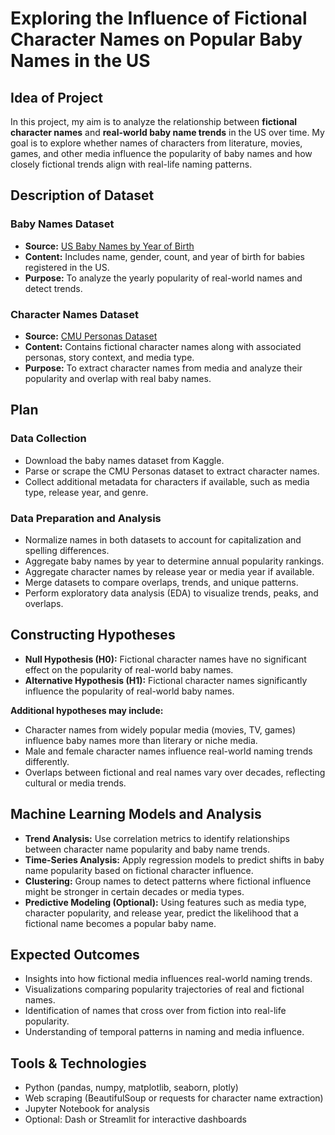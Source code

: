 # Exploring the Influence of Fictional Character Names on Popular Baby Names in the US

## Idea of Project
In this project, my aim is to analyze the relationship between **fictional character names** and **real-world baby name trends** in the US over time. My goal is to explore whether names of characters from literature, movies, games, and other media influence the popularity of baby names and how closely fictional trends align with real-life naming patterns.

## Description of Dataset

### Baby Names Dataset
- **Source:** [US Baby Names by Year of Birth](https://www.kaggle.com/datasets/thedevastator/us-baby-names-by-year-of-birth)  
- **Content:** Includes name, gender, count, and year of birth for babies registered in the US.  
- **Purpose:** To analyze the yearly popularity of real-world names and detect trends.

### Character Names Dataset
- **Source:** [CMU Personas Dataset](https://www.cs.cmu.edu/~ark/personas/)  
- **Content:** Contains fictional character names along with associated personas, story context, and media type.  
- **Purpose:** To extract character names from media and analyze their popularity and overlap with real baby names.

## Plan

### Data Collection
- Download the baby names dataset from Kaggle.  
- Parse or scrape the CMU Personas dataset to extract character names.  
- Collect additional metadata for characters if available, such as media type, release year, and genre.

### Data Preparation and Analysis
- Normalize names in both datasets to account for capitalization and spelling differences.  
- Aggregate baby names by year to determine annual popularity rankings.  
- Aggregate character names by release year or media year if available.  
- Merge datasets to compare overlaps, trends, and unique patterns.  
- Perform exploratory data analysis (EDA) to visualize trends, peaks, and overlaps.

## Constructing Hypotheses
- **Null Hypothesis (H0):** Fictional character names have no significant effect on the popularity of real-world baby names.  
- **Alternative Hypothesis (H1):** Fictional character names significantly influence the popularity of real-world baby names.

**Additional hypotheses may include:**  
- Character names from widely popular media (movies, TV, games) influence baby names more than literary or niche media.  
- Male and female character names influence real-world naming trends differently.  
- Overlaps between fictional and real names vary over decades, reflecting cultural or media trends.

## Machine Learning Models and Analysis
- **Trend Analysis:** Use correlation metrics to identify relationships between character name popularity and baby name trends.  
- **Time-Series Analysis:** Apply regression models to predict shifts in baby name popularity based on fictional character influence.  
- **Clustering:** Group names to detect patterns where fictional influence might be stronger in certain decades or media types.  
- **Predictive Modeling (Optional):** Using features such as media type, character popularity, and release year, predict the likelihood that a fictional name becomes a popular baby name.

## Expected Outcomes
- Insights into how fictional media influences real-world naming trends.  
- Visualizations comparing popularity trajectories of real and fictional names.  
- Identification of names that cross over from fiction into real-life popularity.  
- Understanding of temporal patterns in naming and media influence.

## Tools & Technologies
- Python (pandas, numpy, matplotlib, seaborn, plotly)  
- Web scraping (BeautifulSoup or requests for character name extraction)  
- Jupyter Notebook for analysis  
- Optional: Dash or Streamlit for interactive dashboards
